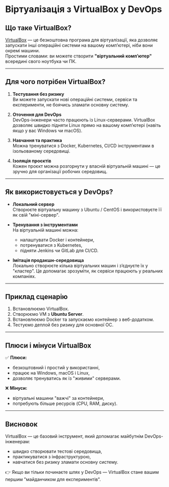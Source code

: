 # Віртуалізація з VirtualBox у DevOps

## Що таке VirtualBox?
[VirtualBox](https://www.virtualbox.org/) — це безкоштовна програма для віртуалізації, яка дозволяє запускати інші операційні системи на вашому комп’ютері, ніби вони окремі машини.  
Простими словами: ви можете створити **"віртуальний комп’ютер"** всередині свого ноутбука чи ПК.

---

## Для чого потрібен VirtualBox?
1. **Тестування без ризику**  
   Ви можете запускати нові операційні системи, сервіси та експерименти, не боячись зламати основну систему.

2. **Оточення для DevOps**  
   DevOps-інженери часто працюють із Linux-серверами. VirtualBox дозволяє швидко підняти Linux прямо на вашому комп’ютері (навіть якщо у вас Windows чи macOS).

3. **Навчання та практика**  
   Можна тренуватися з Docker, Kubernetes, CI/CD інструментами в ізольованому середовищі.

4. **Ізоляція проєктів**  
   Кожен проєкт можна розгорнути у власній віртуальній машині — це зручно для організації робочих середовищ.

---

## Як використовується у DevOps?
- **Локальний сервер**  
  Створюєте віртуальну машину з Ubuntu / CentOS і використовуєте її як свій "міні-сервер".

- **Тренування з інструментами**  
  На віртуальній машині можна:
  - налаштувати Docker і контейнери,
  - потренуватися з Kubernetes,
  - підняти Jenkins чи GitLab для CI/CD.

- **Імітація продакшн-середовища**  
  Локально створюєте кілька віртуальних машин і з’єднуєте їх у "кластер". Це допомагає зрозуміти, як сервіси працюють у реальних компаніях.

---

## Приклад сценарію
1. Встановлюємо VirtualBox.  
2. Створюємо VM з **Ubuntu Server**.  
3. Встановлюємо Docker та запускаємо контейнер з веб-додатком.  
4. Тестуємо деплой без ризику для основної ОС.  

---

## Плюси і мінуси VirtualBox

✅ **Плюси:**
- безкоштовний і простий у використанні,  
- працює на Windows, macOS і Linux,  
- дозволяє тренуватись як із "живими" серверами.  

❌ **Мінуси:**
- віртуальні машини "важчі" за контейнери,  
- потребують більше ресурсів (CPU, RAM, диску).  

---

## Висновок
VirtualBox — це базовий інструмент, який допомагає майбутнім DevOps-інженерам:
- швидко створювати тестові середовища,
- практикуватися з інфраструктурою,
- навчатися без ризику зламати основну систему.

👉 Якщо ви тільки починаєте шлях у DevOps — VirtualBox стане вашим першим "майданчиком для експериментів".
